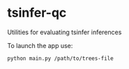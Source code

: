 # tsinfer-qc
Utilities for evaluating tsinfer inferences


To launch the app use:

`python main.py /path/to/trees-file`
